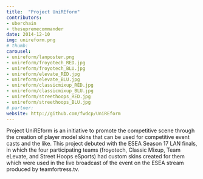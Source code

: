 ```yaml
---
title:  "Project UniREform"
contributors:
- uberchain
- thesupremecommander
date: 2014-12-10
img: unireform.png
# thumb:
carousel:
- unireform/lanposter.png
- unireform/froyotech_RED.jpg
- unireform/froyotech_BLU.jpg
- unireform/elevate_RED.jpg
- unireform/elevate_BLU.jpg
- unireform/classicmixup_RED.jpg
- unireform/classicmixup_BLU.jpg
- unireform/streethoops_RED.jpg
- unireform/streethoops_BLU.jpg
# partner:
website: http://github.com/fwdcp/UniREform
---
```

Project UniREform is an initiative to promote the competitive scene through the creation of player model skins that can be used for competitive event casts and the like. This project debuted with the ESEA Season 17 LAN finals, in which the four participating teams (froyotech, Classic Mixup, Team eLevate, and Street Hoops eSports) had custom skins created for them which were used in the live broadcast of the event on the ESEA stream produced by teamfortress.tv.

